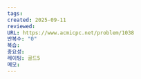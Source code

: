 ```yaml
---
tags:
created: 2025-09-11
reviewed:
URL: https://www.acmicpc.net/problem/1038
반복수: "0"
복습:
중요성:
레이팅: 골드5
메모:
---
```


